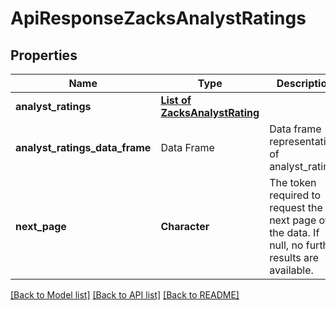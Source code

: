 # ApiResponseZacksAnalystRatings

[//]: # (CLASS:IntrinioSDK::ApiResponseZacksAnalystRatings)

[//]: # (KIND:object)

## Properties

[//]: # (START_DEFINITION)

Name | Type | Description
------------ | ------------- | -------------
**analyst_ratings** | [**List of ZacksAnalystRating**](ZacksAnalystRating.md) |  &nbsp;
**analyst_ratings_data_frame** | Data Frame | Data frame representation of analyst_ratings
**next_page** | **Character** | The token required to request the next page of the data. If null, no further results are available. &nbsp;

[//]: # (END_DEFINITION)


[//]: # (CONTAINED_CLASS:IntrinioSDK::ZacksAnalystRating)


[[Back to Model list]](../README.md#documentation-for-models) [[Back to API list]](../README.md#documentation-for-api-endpoints) [[Back to README]](../README.md)


